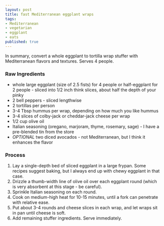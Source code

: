 ```yaml
---
layout: post
title: fast Mediterranean eggplant wraps
tags:
- Mediterranean
- vegetarian
- eggplant
- eats
published: true
---
```

In summary, convert a whole eggplant to tortilla wrap stuffer with Mediterranean flavors and textures.
Serves 4 people.

### Raw Ingredients
- whole large eggplant (size of 2.5 fists) for 4 people or half-eggplant for 2 people - sliced into
1/2 inch think slices, about half the depth of your pinky
- 2 bell peppers - sliced lengthwise
- 2 tortillas per person
- 3-4 Tbsp hummus per wrap, depending on how much you like hummus
- 3-4 slices of colby-jack or cheddar-jack cheese per wrap
- 1/2 cup olive oil
- Italian seasoning (oregano, marjoram, thyme, rosemary, sage) - I have a pre-blended tin from the store
- _OPTIONAL_ two diced avocados - not Mediterranean, but I think it enhances the flavor

### Process
1. Lay a single-depth bed of sliced eggplant in a large frypan. Some recipes suggest baking,
but I always end up with chewy eggplant in that case.
2. Drizzle a thumb-width line of olive oil over each eggplant
round (which is very absorbent at this stage - be careful).
3. Sprinkle Italian seasoning on each round.
4. Cook on medium-high heat for 10-15 minutes, until a fork can penetrate with relative ease.
5. Put about 3-4 rounds and cheese slices in each wrap, and let wraps sit in pan until cheese is soft.
6. Add remaining stuffer ingredients. Serve immediately.
